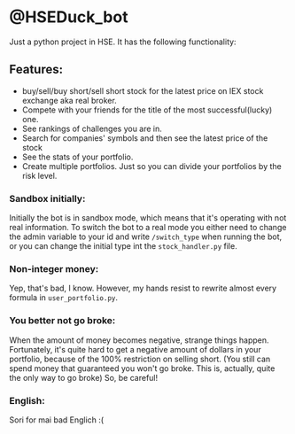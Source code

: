 # @HSEDuck_bot
Just a python project in HSE. It has the following functionality:
## Features:
* buy/sell/buy short/sell short stock for the latest price on IEX stock exchange aka real broker.
* Compete with your friends for the title of the most successful(lucky) one.
* See rankings of challenges you are in.
* Search for companies' symbols and then see the latest price of the stock
* See the stats of your portfolio.
* Create multiple portfolios. Just so you can divide your portfolios by the risk level.
### Sandbox initially:
Initially the bot is in sandbox mode, which means that it's operating with not real information. 
To switch the bot to a real mode you either need to change the admin variable to your id
and write `/switch_type` when running the bot, or you can change the initial type int 
the `stock_handler.py` file.
### Non-integer money:
Yep, that's bad, I know. However, my hands resist to rewrite almost every
formula in `user_portfolio.py`. 
### You better not go broke:
When the amount of money becomes negative, strange things happen. Fortunately, it's
quite hard to get a negative amount of dollars in your portfolio,
because of the 100% restriction on selling short. (You still can spend money that guaranteed 
you won't go broke. This is, actually, quite the only way to go broke) So, be careful!
### English:
Sori for mai bad Englich :(
